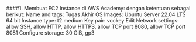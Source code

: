 ####1. Membuat EC2 Instance di AWS Academy: 
dengan ketentuan sebagai berikut: 
Name and tags: Tugas Akhir
OS Images: Ubuntu Server 22.04 LTS 64 bit
Instance type: t2.medium
Key pair: vockey
Edit Network settings: allow SSH, allow HTTP, allow HTTPS, allow TCP port 8080, allow TCP port 8081
Configure storage: 30 GiB, gp3
